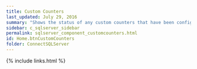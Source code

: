 ```yaml
---
title: Custom Counters
last_updated: July 29, 2016
summary: "Shows the status of any custom counters that have been configured."
sidebar: c_sqlserver_sidebar
permalink: sqlserver_component_customcounters.html
id: Home.btnCustomCounters
folder: ConnectSQLServer
---
```


{% include links.html %}
